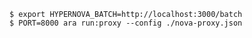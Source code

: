 ```shell script
$ export HYPERNOVA_BATCH=http://localhost:3000/batch
$ PORT=8000 ara run:proxy --config ./nova-proxy.json
```
